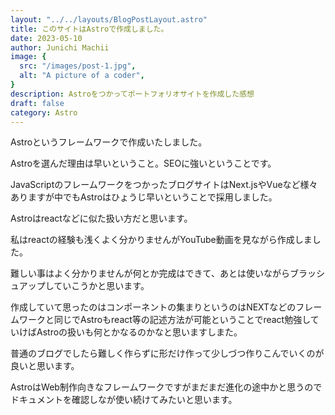 ```yaml
---
layout: "../../layouts/BlogPostLayout.astro"
title: このサイトはAstroで作成しました。
date: 2023-05-10
author: Junichi Machii
image: {
  src: "/images/post-1.jpg",
  alt: "A picture of a coder",
}
description: Astroをつかってポートフォリオサイトを作成した感想
draft: false
category: Astro
---
```


Astroというフレームワークで作成いたしました。

Astroを選んだ理由は早いということ。SEOに強いということです。

JavaScriptのフレームワークをつかったブログサイトはNext.jsやVueなど様々ありますが中でもAstroはひょうじ早いということで採用しました。

Astroはreactなどに似た扱い方だと思います。

私はreactの経験も浅くよく分かりませんがYouTube動画を見ながら作成しました。

難しい事はよく分かりませんが何とか完成はできて、あとは使いながらブラッシュアップしていこうかと思います。

作成していて思ったのはコンポーネントの集まりというのはNEXTなどのフレームワークと同じでAstroもreact等の記述方法が可能ということでreact勉強していけばAstroの扱いも何とかなるのかなと思いますしまた。

普通のブログでしたら難しく作らずに形だけ作って少しづつ作りこんでいくのが良いと思います。

AstroはWeb制作向きなフレームワークですがまだまだ進化の途中かと思うのでドキュメントを確認しなが使い続けてみたいと思います。